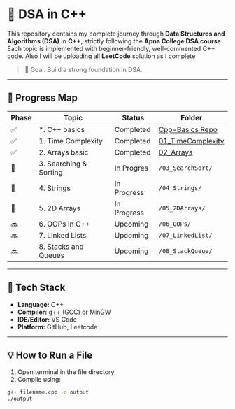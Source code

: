 # 📘 DSA in C++ 

This repository contains my complete journey through **Data Structures and Algorithms (DSA)** in **C++**, strictly following the **Apna College DSA course**. Each topic is implemented with beginner-friendly, well-commented C++ code.
Also I will be uploading all **LeetCode** solution as I complete 

> 🎯 Goal: Build a strong foundation in DSA.

---

## 🧭 Progress Map

| Phase | Topic                               | Status    | Folder         |
|-------|-------------------------------------|-----------|----------------|
| ✅     | *. C++ basics                   | Completed | [Cpp-Basics Repo](https://github.com/Madansingh7/Cpp-Basics) |
| ✅     | 1. Time Complexity                   | Completed | [01_TimeComplexity](https://github.com/Madansingh7/DSA-in-Cpp/tree/main/01_TimeComplexity) |
| ✅     | 2. Arrays basic                           | Completed | [02_Arrays](https://github.com/Madansingh7/DSA-in-Cpp/tree/main/02_Arrays)|
| 🔄     | 3. Searching & Sorting               | In Progres | `/03_SearchSort/`    |
| 🔄     | 4. Strings                           | In Progress | `/04_Strings/`    |
| 🔄     | 5. 2D Arrays                         | In Progress | `/05_2DArrays/`   |
| 🔜     | 6. OOPs in C++                       | Upcoming  | `/06_OOPs/`         |
| 🔜     | 7. Linked Lists                      | Upcoming  | `/07_LinkedList/`   |
| 🔜     | 8. Stacks and Queues                 | Upcoming  | `/08_StackQueue/`   |

---

## 🧰 Tech Stack

- **Language:** C++
- **Compiler:** g++ (GCC) or MinGW
- **IDE/Editor:** VS Code
- **Platform:** GitHub, Leetcode

---

## 💡 How to Run a File

1. Open terminal in the file directory
2. Compile using:

```bash
g++ filename.cpp -o output
./output
